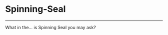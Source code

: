 # Spinning-Seal
_______________________________________________________
What in the... is Spinning Seal you may ask?
